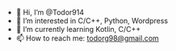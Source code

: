 - 👋 Hi, I’m @Todor914
- 👀 I’m interested in C/C++, Python, Wordpress
- 🌱 I’m currently learning Kotlin, C/C++
- 📫 How to reach me: todorg98@gmail.com

<!---
Todor914/Todor914 is a ✨ special ✨ repository because its `README.md` (this file) appears on your GitHub profile.
You can click the Preview link to take a look at your changes.
--->
